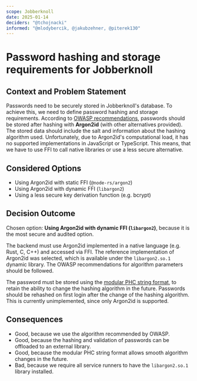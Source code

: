 ```yaml
---
scope: Jobberknoll
date: 2025-01-14
deciders: "@tchojnacki"
informed: "@mlodybercik, @jakubzehner, @piterek130"
---
```


# Password hashing and storage requirements for Jobberknoll

## Context and Problem Statement

Passwords need to be securely stored in Jobberknoll's database. To achieve this, we need to define password hashing and storage requirements. According to [OWASP recommendations](https://cheatsheetseries.owasp.org/cheatsheets/Password_Storage_Cheat_Sheet.html), passwords should be stored after hashing with **Argon2id** (with other alternatives provided). The stored data should include the salt and information about the hashing algorithm used. Unfortunately, due to Argon2id's computational load, it has no supported implementations in JavaScript or TypeScript. This means, that we have to use FFI to call native libraries or use a less secure alternative.

## Considered Options

- Using Argon2id with static FFI (`@node-rs/argon2`)
- Using Argon2id with dynamic FFI (`libargon2`)
- Using a less secure key derivation function (e.g. bcrypt)

## Decision Outcome

Chosen option: **Using Argon2id with dynamic FFI (`libargon2`)**, because it is the most secure and audited option.

The backend must use Argon2id implemented in a native language (e.g. Rust, C, C++) and accessed via FFI. The reference implementation of Argon2id was selected, which is available under the `libargon2.so.1` dynamic library. The OWASP recommendations for algorithm parameters should be followed.

The password must be stored using the [modular PHC string format](https://github.com/P-H-C/phc-string-format/blob/master/phc-sf-spec.md), to retain the ability to change the hashing algorithm in the future. Passwords should be rehashed on first login after the change of the hashing algorithm. This is currently unimplemented, since only Argon2id is supported.

## Consequences

- Good, because we use the algorithm recommended by OWASP.
- Good, because the hashing and validation of passwords can be offloaded to an external library.
- Good, because the modular PHC string format allows smooth algorithm changes in the future.
- Bad, because we require all service runners to have the `libargon2.so.1` library installed.

